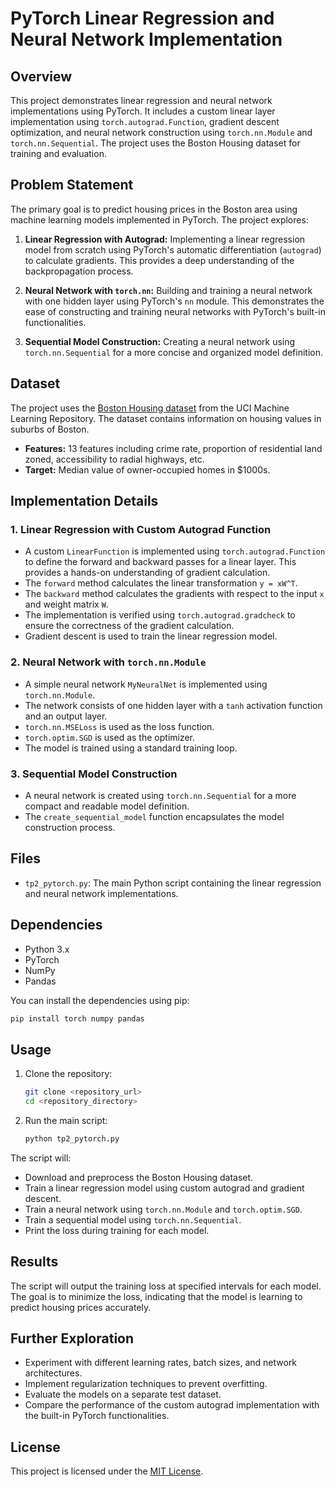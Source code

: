 
# PyTorch Linear Regression and Neural Network Implementation

## Overview

This project demonstrates linear regression and neural network implementations using PyTorch. It includes a custom linear layer implementation using `torch.autograd.Function`, gradient descent optimization, and neural network construction using `torch.nn.Module` and `torch.nn.Sequential`. The project uses the Boston Housing dataset for training and evaluation.

## Problem Statement

The primary goal is to predict housing prices in the Boston area using machine learning models implemented in PyTorch. The project explores:

1.  **Linear Regression with Autograd:**  Implementing a linear regression model from scratch using PyTorch's automatic differentiation (`autograd`) to calculate gradients. This provides a deep understanding of the backpropagation process.

2.  **Neural Network with `torch.nn`:** Building and training a neural network with one hidden layer using PyTorch's `nn` module. This demonstrates the ease of constructing and training neural networks with PyTorch's built-in functionalities.

3.  **Sequential Model Construction:** Creating a neural network using `torch.nn.Sequential` for a more concise and organized model definition.

## Dataset

The project uses the [Boston Housing dataset](https://archive.ics.uci.edu/ml/machine-learning-databases/housing/housing.data) from the UCI Machine Learning Repository. The dataset contains information on housing values in suburbs of Boston.

*   **Features:** 13 features including crime rate, proportion of residential land zoned, accessibility to radial highways, etc.
*   **Target:** Median value of owner-occupied homes in $1000s.

## Implementation Details

### 1. Linear Regression with Custom Autograd Function

*   A custom `LinearFunction` is implemented using `torch.autograd.Function` to define the forward and backward passes for a linear layer. This provides a hands-on understanding of gradient calculation.
*   The `forward` method calculates the linear transformation `y = xW^T`.
*   The `backward` method calculates the gradients with respect to the input `x` and weight matrix `W`.
*   The implementation is verified using `torch.autograd.gradcheck` to ensure the correctness of the gradient calculation.
*   Gradient descent is used to train the linear regression model.

### 2. Neural Network with `torch.nn.Module`

*   A simple neural network `MyNeuralNet` is implemented using `torch.nn.Module`.
*   The network consists of one hidden layer with a `tanh` activation function and an output layer.
*   `torch.nn.MSELoss` is used as the loss function.
*   `torch.optim.SGD` is used as the optimizer.
*   The model is trained using a standard training loop.

### 3. Sequential Model Construction

*   A neural network is created using `torch.nn.Sequential` for a more compact and readable model definition.
*   The `create_sequential_model` function encapsulates the model construction process.

## Files

*   `tp2_pytorch.py`: The main Python script containing the linear regression and neural network implementations.

## Dependencies

*   Python 3.x
*   PyTorch
*   NumPy
*   Pandas

You can install the dependencies using pip:

```bash
pip install torch numpy pandas
```

## Usage

1.  Clone the repository:

    ```bash
    git clone <repository_url>
    cd <repository_directory>
    ```

2.  Run the main script:

    ```bash
    python tp2_pytorch.py
    ```

The script will:

*   Download and preprocess the Boston Housing dataset.
*   Train a linear regression model using custom autograd and gradient descent.
*   Train a neural network using `torch.nn.Module` and `torch.optim.SGD`.
*   Train a sequential model using `torch.nn.Sequential`.
*   Print the loss during training for each model.

## Results

The script will output the training loss at specified intervals for each model. The goal is to minimize the loss, indicating that the model is learning to predict housing prices accurately.

## Further Exploration

*   Experiment with different learning rates, batch sizes, and network architectures.
*   Implement regularization techniques to prevent overfitting.
*   Evaluate the models on a separate test dataset.
*   Compare the performance of the custom autograd implementation with the built-in PyTorch functionalities.

## License

This project is licensed under the [MIT License](LICENSE).
